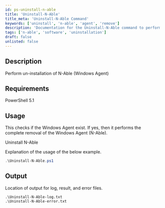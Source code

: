 ```yaml
---
id: ps-uninstall-n-able
title: 'Uninstall-N-Able'
title_meta: 'Uninstall-N-Able Command'
keywords: ['uninstall', 'n-able', 'agent', 'remove']
description: 'Documentation for the Uninstall-N-Able command to perform the uninstallation of the N-Able Windows Agent.'
tags: ['n-able', 'software', 'uninstallation']
draft: false
unlisted: false
---
```


## Description
Perform un-installation of N-Able (Windows Agent)

## Requirements
PowerShell 5.1

## Usage
This checks if the Windows Agent exist.
If yes, then it performs the complete removal of the Windows Agent (N-Able).


Uninstall N-Able

Explanation of the usage of the below example.

```powershell
.\Uninstall-N-Able.ps1
```

## Output
Location of output for log, result, and error files.

    .\Uninstall-N-Able-log.txt
    .\Uninstall-N-Able-error.txt









